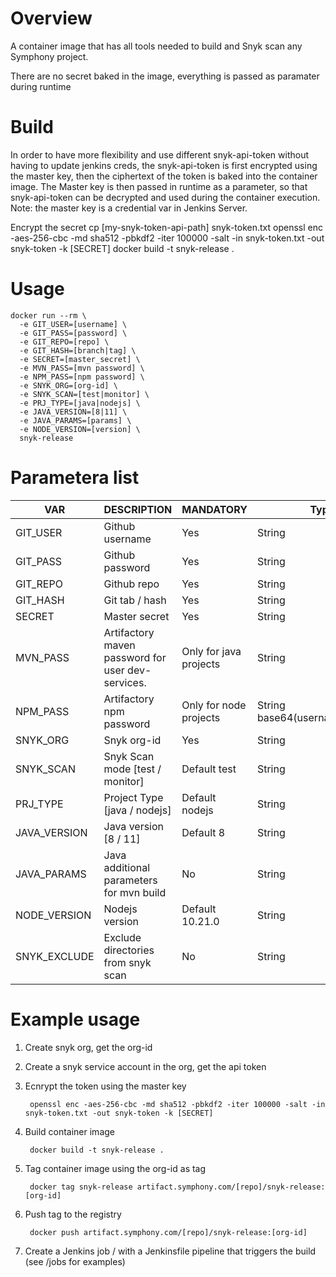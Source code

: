 # Overview

A container image that has all tools needed to build and Snyk scan any Symphony project.

There are no secret baked in the image, everything is passed as paramater during runtime 

# Build
In order to have more flexibility and use different snyk-api-token without having to update jenkins creds, the snyk-api-token is first encrypted using the master key, then the ciphertext of the token is baked into the container image. 
The Master key is then passed in runtime as a parameter, so that snyk-api-token can be decrypted and used during the container execution.
Note: the master key is a credential var in Jenkins Server. 

Encrypt the secret
    cp [my-snyk-token-api-path] snyk-token.txt
    openssl enc -aes-256-cbc -md sha512 -pbkdf2 -iter 100000 -salt -in snyk-token.txt -out snyk-token -k [SECRET]
    docker build -t snyk-release . 


# Usage
    docker run --rm \
      -e GIT_USER=[username] \
      -e GIT_PASS=[password] \
      -e GIT_REPO=[repo] \
      -e GIT_HASH=[branch|tag] \
      -e SECRET=[master_secret] \
      -e MVN_PASS=[mvn password] \
      -e NPM_PASS=[npm password] \
      -e SNYK_ORG=[org-id] \
      -e SNYK_SCAN=[test|monitor] \
      -e PRJ_TYPE=[java|nodejs] \
      -e JAVA_VERSION=[8|11] \
      -e JAVA_PARAMS=[params] \
      -e NODE_VERSION=[version] \
      snyk-release


# Parametera list
| VAR          | DESCRIPTION                                         | MANDATORY | Type | Example |
|--------------|-----------------------------------------------------|-----------|------| --------|
| GIT_USER     | Github username                                     | Yes       | String | user   |
| GIT_PASS     | Github password                                     | Yes       | String | password123 | 
| GIT_REPO     | Github repo                                         | Yes       | String | github.com/SymphonyOSF/SBE.git |
| GIT_HASH     | Git tab / hash                                      | Yes       | String | 20.12 | 
| SECRET       | Master secret                                       | Yes       | String | master123 | 
| MVN_PASS     | Artifactory maven password for user dev-services.   | Only for java projects      | String | maven123 |
| NPM_PASS     | Artifactory npm password                            | Only for node projects | String base64(username:passwd) | abcde== |
| SNYK_ORG     | Snyk org-id                                         | Yes       | String | 123-123-123 |
| SNYK_SCAN    | Snyk Scan mode [test / monitor]                       | Default test | String | monitor | 
| PRJ_TYPE     | Project Type [java / nodejs]                          | Default nodejs | String | java |
| JAVA_VERSION | Java version [8 / 11]                                 | Default 8 | String | 11 |
| JAVA_PARAMS  | Java additional parameters for mvn build            | No | String | -DskipTests=true |
| NODE_VERSION | Nodejs version                                      | Default 10.21.0 | String | 14.16.1 |
| SNYK_EXCLUDE | Exclude directories from snyk scan                  | No | String | tests |


# Example usage
1. Create snyk org, get the org-id
2. Create a snyk service account in the org, get the api token
3. Ecnrypt the token using the master key

        openssl enc -aes-256-cbc -md sha512 -pbkdf2 -iter 100000 -salt -in snyk-token.txt -out snyk-token -k [SECRET]
4. Build container image

        docker build -t snyk-release . 
5. Tag container image using the org-id as tag

        docker tag snyk-release artifact.symphony.com/[repo]/snyk-release:[org-id]
    
6. Push tag to the registry

        docker push artifact.symphony.com/[repo]/snyk-release:[org-id]
      

7. Create a Jenkins job / with a Jenkinsfile pipeline that triggers the build (see /jobs for examples)
